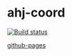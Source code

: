 # ahj-coord

[![Build status](https://ci.appveyor.com/api/projects/status/7r2wixrk65dtwmuj?svg=true)](https://ci.appveyor.com/project/dmitry-izjurov/ahj-coord)

[github-pages](https://github.com/dmitry-izjurov/ahj-coord/deployments/activity_log?environment=github-pages)